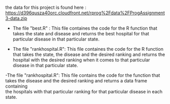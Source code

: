 the data for this project is found here : https://d396qusza40orc.cloudfront.net/rprog%2Fdata%2FProgAssignment3-data.zip

- The file "best.R" :
 This file containes the code for the R function that takes the state and disease and returns the best hospital for that 
 particular disease in that particular state.
 
 - The file "rankhospital.R":
  This file containes the code for the R function that takes the state, the disease and the desired ranking and returns 
  the hospital with the desired ranking when it comes to that particular disease in that particular state.
  
 -The file "rankhospital.R":
  This file contains the code for the function that takes the disease and the desired ranking and returns a data frame containing                
  the hospitals with that particular ranking for that particular disease in each state.
